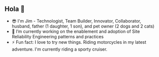 ## Hola 👋

<!--
**jwernicki/jwernicki** is a ✨ _special_ ✨ repository because its `README.md` (this file) appears on your GitHub profile.

Here are some ideas to get you started:

- 🔭 I’m currently working on Site Reliability Engineers patterns and practices
- ⚡ Fun fact: I love to try new things.  Riding motorcycles in my latest adventure.  
-->
- 😎 I'm Jim - Technologist, Team Builder, Innovator, Collaborator, husband, father (1 daughter, 1 son), and pet owner (2 dogs and 2 cats)
- 🔭 I’m currently working on the enablement and adoption of Site Reliability Engineering patterns and practices
- ⚡ Fun fact: I love to try new things.  Riding motorcycles in my latest adventure.  I'm currently riding a sporty cruiser.
